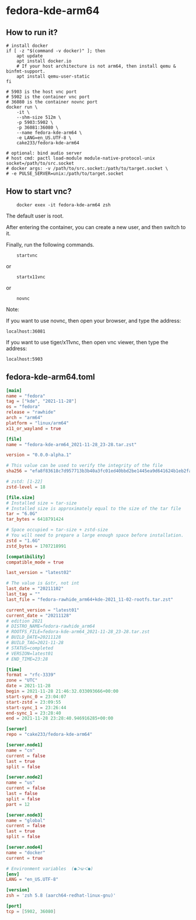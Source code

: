 # fedora-kde-arm64

## How to run it?

```shell
# install docker
if [ -z "$(command -v docker)" ]; then
    apt update
    apt install docker.io
    # If your host architecture is not arm64, then install qemu & binfmt-support.
    apt install qemu-user-static
fi

# 5903 is the host vnc port
# 5902 is the container vnc port
# 36080 is the container novnc port
docker run \
    -it \
    --shm-size 512m \
    -p 5903:5902 \
    -p 36081:36080 \
    --name fedora-kde-arm64 \
    -e LANG=en_US.UTF-8 \
    cake233/fedora-kde-arm64

# optional: bind audio server
# host cmd: pactl load-module module-native-protocol-unix socket=/path/to/src.socket
# docker args: -v /path/to/src.socket:/path/to/target.socket \
# -e PULSE_SERVER=unix:/path/to/target.socket

```

## How to start vnc?

```shell
    docker exex -it fedora-kde-arm64 zsh
```

The default user is root.

After entering the container, you can create a new user, and then switch to it.

Finally, run the following commands.

```shell
    startvnc
```

or

```shell
    startx11vnc
```

or

```shell
    novnc
```

Note:

If you want to use novnc, then open your browser, and type the address:

```
localhost:36081
```

If you want to use tiger/x11vnc, then open vnc viewer, then type the address:

```
localhost:5903
```

## fedora-kde-arm64.toml

```toml
[main]
name = "fedora"
tag = ["kde", "2021-11-28"]
os = "fedora"
release = "rawhide"
arch = "arm64"
platform = "linux/arm64"
x11_or_wayland = true

[file]
name = "fedora-kde-arm64_2021-11-28_23-28.tar.zst"

version = "0.0.0-alpha.1"

# This value can be used to verify the integrity of the file
sha256 = "efa8f83618c7d957713b3b40a3fc01ed40bbd2be1445ea9d641624b1eb2fabc4"

# zstd: [1-22]
zstd-level = 18

[file.size]
# Installed size ≈ tar-size
# Installed size is approximately equal to the size of the tar file
tar = "6.0G"
tar_bytes = 6418791424

# Space occupied ≈ tar-size + zstd-size
# You will need to prepare a large enough space before installation.
zstd = "1.6G"
zstd_bytes = 1707218991

[compatibility]
compatible_mode = true

last_version = "latest02"

# The value is &str, not int
last_date = "20211102"
last_tag = ""
last_file = "fedora-rawhide_arm64+kde-2021_11-02-rootfs.tar.zst"

current_version = "latest01"
current_date = "20211128"
# edition 2021
# DISTRO_NAME=fedora-rawhide_arm64
# ROOTFS_FILE=fedora-kde-arm64_2021-11-28_23-28.tar.zst
# BUILD_DATE=20211128
# BUILD_TAG=2021-11-28
# STATUS=completed
# VERSION=latest01
# END_TIME=23:28

[time]
format = "rfc-3339"
zone = "UTC"
date = 2021-11-28
begin = 2021-11-28 21:46:32.033093666+00:00
start-sync_0 = 23:04:07
start-zstd = 23:09:55
start-sync_1 = 23:26:44
end-sync_1 = 23:28:40
end = 2021-11-28 23:28:40.946916285+00:00

[server]
repo = "cake233/fedora-kde-arm64"

[server.node1]
name = "cn"
current = false
last = true
split = false

[server.node2]
name = "us"
current = false
last = false
split = false
part = 12

[server.node3]
name = "global"
current = false
last = true
split = false

[server.node4]
name = "docker"
current = true

# Environment variables  (●＞ω＜●)
[env]
LANG = "en_US.UTF-8"

[version]
zsh = 'zsh 5.8 (aarch64-redhat-linux-gnu)'

[port]
tcp = [5902, 36080]
```
